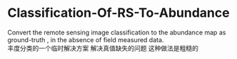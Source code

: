 # Classification-Of-RS-To-Abundance
Convert the remote sensing image classification  to the abundance map as ground-truth , in the absence of field measured data.  
丰度分类的一个临时解决方案
解决真值缺失的问题
这种做法是粗糙的
